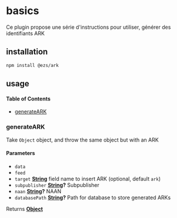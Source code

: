 # basics

Ce plugin propose une série d'instructions pour utiliser, générer des identifiants ARK

## installation

```bash
npm install @ezs/ark
```

## usage

<!-- Generated by documentation.js. Update this documentation by updating the source code. -->

#### Table of Contents

*   [generateARK](#generateark)

### generateARK

Take `Object` object, and throw the same object but with an ARK

#### Parameters

*   `data`  
*   `feed`  
*   `target` **[String](https://developer.mozilla.org/docs/Web/JavaScript/Reference/Global_Objects/String)** field name to insert ARK (optional, default `ark`)
*   `subpublisher` **[String](https://developer.mozilla.org/docs/Web/JavaScript/Reference/Global_Objects/String)?** Subpublisher
*   `naan` **[String](https://developer.mozilla.org/docs/Web/JavaScript/Reference/Global_Objects/String)?** NAAN
*   `databasePath` **[String](https://developer.mozilla.org/docs/Web/JavaScript/Reference/Global_Objects/String)?** Path for database to store generated ARKs

Returns **[Object](https://developer.mozilla.org/docs/Web/JavaScript/Reference/Global_Objects/Object)** 
